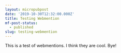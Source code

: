 ```yaml
---
layout: micropubpost
date: '2019-10-30T12:32:00.000Z'
title: Testing Webmention
mf-post-status:
  - published
slug: testing-webmention
---
```

This is a test of webmentions. I think they are cool. Bye! 
